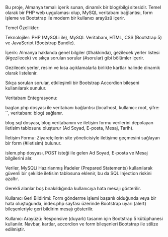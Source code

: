 
Bu proje, Almanya temalı içerik sunan, dinamik bir blog/bilgi sitesidir. Temel olarak bir PHP web uygulaması olup, MySQL veritabanı bağlantısı, form işleme ve Bootstrap ile modern bir kullanıcı arayüzü içerir.

Temel Özellikler:

Teknolojiler: PHP (MySQLi ile), MySQL Veritabanı, HTML, CSS (Bootstrap 5) ve JavaScript (Bootstrap Bundle).

İçerik: Almanya hakkında genel bilgiler (#hakkinda), gezilecek yerler listesi (#gezilecek) ve sıkça sorulan sorular (#sorular) gibi bölümler içerir.

Gezilecek yerler, resim ve kısa açıklamalarla birlikte kartlar halinde dinamik olarak listelenir.

Sıkça sorulan sorular, etkileşimli bir Bootstrap Accordion bileşeni kullanılarak sunulur.

Veritabanı Entegrasyonu:

baglan.php dosyası ile veritabanı bağlantısı (localhost, kullanıcı: root, şifre: ``, veritabanı: blog) sağlanır.

blog.sql dosyası, blog veritabanını ve iletişim formu verilerini depolayan iletisim tablosunu oluşturur (Ad Soyad, E-posta, Mesaj, Tarih).

İletişim Formu: Ziyaretçilerin site yöneticisiyle iletişime geçmesini sağlayan bir form (#iletisim) bulunur.

islem.php dosyası, POST isteği ile gelen Ad Soyad, E-posta ve Mesaj bilgilerini alır.

Veriler, MySQLi Hazırlanmış İfadeler (Prepared Statements) kullanılarak güvenli bir şekilde iletisim tablosuna eklenir, bu da SQL Injection riskini azaltır.

Gerekli alanlar boş bırakıldığında kullanıcıya hata mesajı gösterilir.

Kullanıcı Geri Bildirimi: Form gönderme işlemi başarılı olduğunda veya bir hata oluştuğunda, index.php sayfası üzerinde Bootstrap uyarı (alert) bileşenleriyle geri bildirim mesajı gösterilir.

Kullanıcı Arayüzü: Responsive (duyarlı) tasarım için Bootstrap 5 kütüphanesi kullanılır. Navbar, kartlar, accordion ve form bileşenleri Bootstrap ile stilize edilmiştir.
